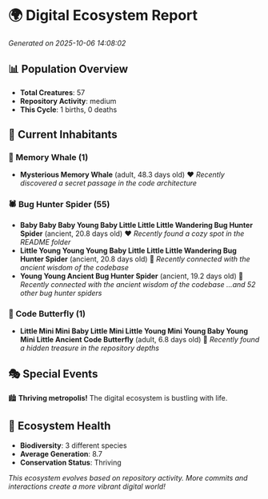 # 🌍 Digital Ecosystem Report
*Generated on 2025-10-06 14:08:02*

## 📊 Population Overview
- **Total Creatures**: 57
- **Repository Activity**: medium
- **This Cycle**: 1 births, 0 deaths

## 👥 Current Inhabitants

### 🐋 Memory Whale (1)
- **Mysterious Memory Whale** (adult, 48.3 days old) ❤️
  *Recently discovered a secret passage in the code architecture*

### 🕷️ Bug Hunter Spider (55)
- **Baby Baby Baby Young Baby Little Little Little Wandering Bug Hunter Spider** (ancient, 20.8 days old) ❤️
  *Recently found a cozy spot in the README folder*
- **Little Young Young Young Baby Little Little Little Wandering Bug Hunter Spider** (ancient, 20.8 days old) 💛
  *Recently connected with the ancient wisdom of the codebase*
- **Young Young Ancient Bug Hunter Spider** (ancient, 19.2 days old) 💛
  *Recently connected with the ancient wisdom of the codebase*
  *...and 52 other bug hunter spiders*

### 🦋 Code Butterfly (1)
- **Little Mini Mini Baby Little Mini Little Young Mini Young Baby Young Mini Little Ancient Code Butterfly** (adult, 6.8 days old) 💚
  *Recently found a hidden treasure in the repository depths*

## 🎭 Special Events

🏙️ **Thriving metropolis!** The digital ecosystem is bustling with life.

## 🔬 Ecosystem Health
- **Biodiversity**: 3 different species
- **Average Generation**: 8.7
- **Conservation Status**: Thriving

*This ecosystem evolves based on repository activity. More commits and interactions create a more vibrant digital world!*